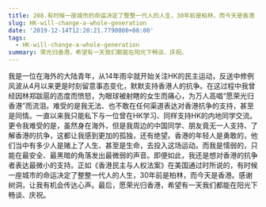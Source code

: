 ```yaml
---
title: 208.有时候一座城市的命运决定了整整一代人的人生，30年前是柏林，而今天是香港
slug: HK-will-change-a-whole-generation
date: '2019-12-14T12:20:21.7790000+08:00'
tags:
  - HK-will-change-a-whole-generation
summary: 荣光归香港，希望有一天我们都能在阳光下畅谈、庆祝。
---
```

我是一位在海外的大陆青年，从14年雨伞就开始关注HK的民主运动，反送中修例风波从4月以来更是时刻留意事态变化，默默支持香港人的抗争。在这过程中我曾经因林郑跋扈的态度而愤怒，为眼球被射瞎的女生而痛心，为万人高唱“愿荣光归香港”而流泪。难受的是我无法、也不敢在任何渠道表达对香港抗争的支持，甚至是同情。一直以来我只能私下与一位曾在HK学习、同样支持HK的内地同学交流。更令我难受的是，虽然身在海外，但是我周边的中国同学、朋友竟无一人支持、了解香港的抗争，这都让我感到更加的孤独，还有绝望。香港的年轻人是勇敢的，他们当中有多少人是赌上了人生、甚至是生命，去投入这场运动。而我是懦弱的，只能在最安全、最黑暗的角落发出最微弱的声音。即便如此，我还是想对香港的抗争者表达最微小的支持。正如《香港民主与人权法案》在美国通过时所说的，有时候一座城市的命运决定了整整一代人的人生，30年前是柏林，而今天是香港。感谢树洞，让我有机会传达心声。最后，愿荣光归香港，希望有一天我们都能在阳光下畅谈、庆祝。
